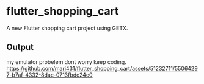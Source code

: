 # flutter_shopping_cart

A new Flutter shopping cart  project using GETX.

## Output
my emulator probelem dont worry keep coding.
https://github.com/mari431/flutter_shopping_cart/assets/51232711/55064297-b7af-4332-8dac-0713fbdc24e0

